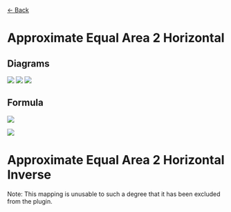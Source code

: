 [<- Back](https://github.com/Kuuuube/Circular_Area/blob/main/wiki/mappings_index.md)

# Approximate Equal Area 2 Horizontal

## Diagrams
![](https://raw.githubusercontent.com/Kuuuube/Circular_Area/main/wiki/images/mappings/square_approximate_equal_area_2_horizontal_circle_grid_thick_checkerboard.png)
![](https://raw.githubusercontent.com/Kuuuube/Circular_Area/main/wiki/images/mappings/square_approximate_equal_area_2_horizontal_square_grid_thick_checkerboard.png)
![](https://raw.githubusercontent.com/Kuuuube/Circular_Area/main/wiki/images/mappings/square_approximate_equal_area_2_horizontal_dot_grid_circle_rgb_gradient_circle.png)

## Formula
![](https://raw.githubusercontent.com/Kuuuube/Circular_Area/main/wiki/images/formulas/approximate_equal_area_2_horizontal_formula.png)

![](https://raw.githubusercontent.com/Kuuuube/Circular_Area/main/wiki/images/formulas/approximate_equal_area_2_t_variable.png)



# Approximate Equal Area 2 Horizontal Inverse 

Note: This mapping is unusable to such a degree that it has been excluded from the plugin.
